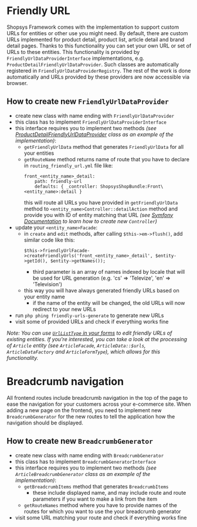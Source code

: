 # Friendly URL

Shopsys Framework comes with the implementation to support custom URLs for entities or other use you might need.
By default, there are custom URLs implemented for product detail, product list, article detail and brand detail pages.
Thanks to this functionality you can set your own URL or set of URLs to these entities.
This functionality is provided by `FriendlyUrlDataProviderInterface` implementations, e.g. `ProductDetailFriendlyUrlDataProvider`.
Such classes are automatically registered in `FriendlyUrlDataProviderRegistry`.
The rest of the work is done automatically and URLs provided by these providers are now accessible via browser.

## How to create new `FriendlyUrlDataProvider`

- create new class with name ending with `FriendlyUrlDataProvider`
- this class has to implement `FriendlyUrlDataProviderInterface`
- this interface requires you to implement two methods *(see [ProductDetailFriendlyUrlDataProvider](/packages/framework/src/Model/Product/ProductDetailFriendlyUrlDataProvider.php) class as an example of the implementation)*:
    - `getFriendlyUrlData` method that generates `FriendlyUrlData` for all your entities
    - `getRouteName` method returns name of route that you have to declare in `routing_friendly_url.yml` file like:
        ```
        front_<entity_name>_detail:
            path: friendly-url
            defaults: { _controller: ShopsysShopBundle:Front\<entity_name>:detail }
        ```
        this will route all URLs you have provided in `getFriendlyUrlData` method to `<entity_name>Controller::detailAction` method and provide you with ID of entity matching that URL
        *(see [Symfony Documentation](https://symfony.com/doc/3.4/controller.html) to learn how to create new `Controller`)*
- update your `<entity_name>Facade`:
    - in `create` and `edit` methods, after calling `$this->em->flush()`, add similar code like this:
        ```
        $this->friendlyUrlFacade->createFriendlyUrls('front_<entity_name>_detail', $entity->getId(), $entity->getNames());
        ```
        - third parameter is an array of names indexed by locale that will be used for URL generation (e.g. 'cs' => 'Televize', 'en' => 'Television')
    - this way you will have always generated friendly URLs based on your entity name
        - if the name of the entity will be changed, the old URLs will now redirect to your new URLs
- run `php phing friendly-urls-generate` to generate new URLs
- visit some of provided URLs and check if everything works fine

*Note: You can use [`UrlListType` in your forms](https://github.com/shopsys/shopsys/blob/master/docs/introduction/using-form-types.md#urllisttype) to edit friendly URLs of existing entities.*
*If you're interested, you can take a look at the processing of `Article` entity (see `ArticleFacade`, `ArticleData::$urls`, `ArticleDataFactory` and `ArticleFormType`), which allows for this functionality.*

# Breadcrumb navigation

All frontend routes include breadcrumb navigation in the top of the page to ease the navigation for your customers across your e-commerce site.
When adding a new page on the frontend, you need to implement new `BreadcrumbGenerator` for the new routes to tell the application how the navigation should be displayed.

## How to create new `BreadcrumbGenerator`

- create new class with name ending with `BreadcrumbGenerator`
- this class has to implement `BreadcrumbGeneratorInterface`
- this interface requires you to implement two methods *(see `ArticleBreadcrumbGenerator` class as an example of the implementation)*:
    - `getBreadcrumbItems` method that generates `BreadcrumbItems`
        - these include displayed name, and may include route and route parameters if you want to make a link from the item
    - `getRouteNames` method where you have to provide names of the routes for which you want to use the your breadcrumb generator
- visit some URL matching your route and check if everything works fine
